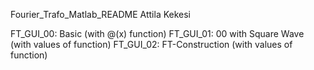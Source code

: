 Fourier_Trafo_Matlab_README
Attila Kekesi

FT_GUI_00: Basic (with @(x) function)
FT_GUI_01: 00 with Square Wave (with values of function)
FT_GUI_02: FT-Construction (with values of function)
